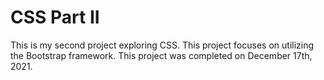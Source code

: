 # CSS Part II

This is my second project exploring CSS. This project focuses on utilizing the Bootstrap framework. 
This project was completed on December 17th, 2021.